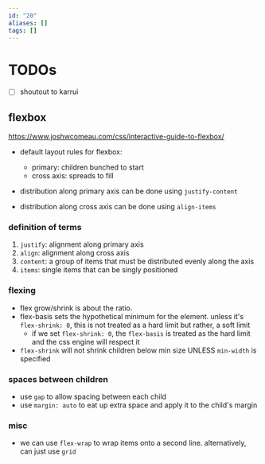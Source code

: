 ```yaml
---
id: "20"
aliases: []
tags: []
---
```


# TODOs

- [ ] shoutout to karrui

## flexbox

https://www.joshwcomeau.com/css/interactive-guide-to-flexbox/

- default layout rules for flexbox:

  - primary: children bunched to start
  - cross axis: spreads to fill

- distribution along primary axis can be done using `justify-content`
- distribution along cross axis can be done using `align-items`

### definition of terms

1. `justify`: alignment along primary axis
2. `align`: alignment along cross axis
3. `content`: a group of items that must be distributed evenly along the axis
4. `items`: single items that can be singly positioned

### flexing

- flex grow/shrink is about the ratio.
- flex-basis sets the hypothetical minimum for the element. unless it's `flex-shrink: 0`, this is not treated as a hard limit but rather, a soft limit
  - if we set `flex-shrink: 0`, the `flex-basis` is treated as the hard limit and the css engine will respect it
- `flex-shrink` will not shrink children below min size UNLESS `min-width` is specified

### spaces between children

- use `gap` to allow spacing between each child
- use `margin: auto` to eat up extra space and apply it to the child's margin

### misc

- we can use `flex-wrap` to wrap items onto a second line. alternatively, can just use `grid`

